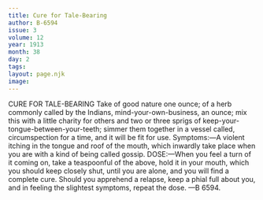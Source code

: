 ```yaml
---
title: Cure for Tale-Bearing
author: B-6594
issue: 3
volume: 12
year: 1913
month: 38
day: 2
tags:
layout: page.njk
image:
---
```

CURE FOR TALE-BEARING    Take of good nature one ounce; of a herb commonly called by the Indians, mind-your-own-business, an ounce; mix this with a little charity for others and two or three sprigs of keep-your-tongue-between-your-teeth; simmer them together in a vessel called, circumspection for a time, and it will be fit for use.    Symptoms:—A violent itching in the tongue and roof of the mouth, which inwardly take place when you are with a kind of being called gossip.    DOSE:—When you feel a turn of it coming on, take a teaspoonful of the above, hold it in your mouth, which you should keep closely shut, until you are alone, and you will find a complete cure. Should you apprehend a relapse, keep a phial full about you, and in feeling the slightest symptoms, repeat the dose. —B 6594.    




